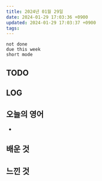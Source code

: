 ```yaml
---
title: 2024년 01월 29일
date: 2024-01-29 17:03:36 +0900
updated: 2024-01-29 17:03:37 +0900
tags: 
---
```


```tasks
not done 
due this week
short mode
```

## TODO

## LOG

## 오늘의 영어

- 

## 배운 것

## 느낀 것